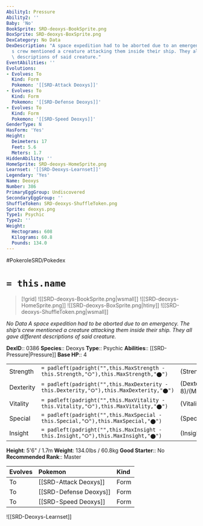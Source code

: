 ```yaml
---
Ability1: Pressure
Ability2: ''
Baby: 'No'
BookSprite: SRD-deoxys-BookSprite.png
BoxSprite: SRD-deoxys-BoxSprite.png
DexCategory: No Data
DexDescription: "A space expedition had to be aborted due to an emergency. The ship\u2019\
  s crew mentioned a creature attacking them inside their ship. They all gave different\
  \ descriptions of said creature."
EventAbilities: ''
Evolutions:
- Evolves: To
  Kind: Form
  Pokemon: '[[SRD-Attack Deoxys]]'
- Evolves: To
  Kind: Form
  Pokemon: '[[SRD-Defense Deoxys]]'
- Evolves: To
  Kind: Form
  Pokemon: '[[SRD-Speed Deoxys]]'
GenderType: N
HasForm: 'Yes'
Height:
  Deimeters: 17
  Feet: 5.6
  Meters: 1.7
HiddenAbility: ''
HomeSprite: SRD-deoxys-HomeSprite.png
Learnset: '[[SRD-Deoxys-Learnset]]'
Legendary: 'Yes'
Name: Deoxys
Number: 386
PrimaryEggGroup: Undiscovered
SecondaryEggGroup: ''
ShuffleToken: SRD-deoxys-ShuffleToken.png
Sprite: deoxys.png
Type1: Psychic
Type2: ''
Weight:
  Hectograms: 608
  Kilograms: 60.8
  Pounds: 134.0
---
```


#PokeroleSRD/Pokedex

# `= this.name`

> [!grid]
> ![[SRD-deoxys-BookSprite.png|wsmall]]
> ![[SRD-deoxys-HomeSprite.png]]
> ![[SRD-deoxys-BoxSprite.png|htiny]]
> ![[SRD-deoxys-ShuffleToken.png|wsmall]]


*No Data*
*A space expedition had to be aborted due to an emergency. The ship’s crew mentioned a creature attacking them inside their ship. They all gave different descriptions of said creature.*

**DexID**:: 0386
**Species**:: Deoxys
**Type**:: Psychic
**Abilities**:: [[SRD-Pressure|Pressure]]
**Base HP**:: 4

|           |                                                                                        |                                          |
| --------- | -------------------------------------------------------------------------------------- | ---------------------------------------- |
| Strength  | `= padleft(padright("",this.MaxStrength - this.Strength,"⭘"),this.MaxStrength,"⬤")`    | (Strength::8)/(MaxStrength::8)   |
| Dexterity | `= padleft(padright("",this.MaxDexterity - this.Dexterity,"⭘"),this.MaxDexterity,"⬤")` | (Dexterity:: 8)/(MaxDexterity::8) |
| Vitality  | `= padleft(padright("",this.MaxVitality - this.Vitality,"⭘"),this.MaxVitality,"⬤")`    | (Vitality::4)/(MaxVitality::4)   |
| Special   | `= padleft(padright("",this.MaxSpecial - this.Special,"⭘"),this.MaxSpecial,"⬤")`       | (Special::8)/(MaxSpecial::8)     |
| Insight   | `= padleft(padright("",this.MaxInsight - this.Insight,"⭘"),this.MaxInsight,"⬤")`       | (Insight::4)/(MaxInsight::4)     |

**Height**: 5'6" / 1.7m
**Weight**: 134.0lbs / 60.8kg
**Good Starter**:: No
**Recommended Rank**:: Master

| Evolves   | Pokemon                | Kind   |
|:----------|:-----------------------|:-------|
| To        | [[SRD-Attack Deoxys]]  | Form   |
| To        | [[SRD-Defense Deoxys]] | Form   |
| To        | [[SRD-Speed Deoxys]]   | Form   |

![[SRD-Deoxys-Learnset]]